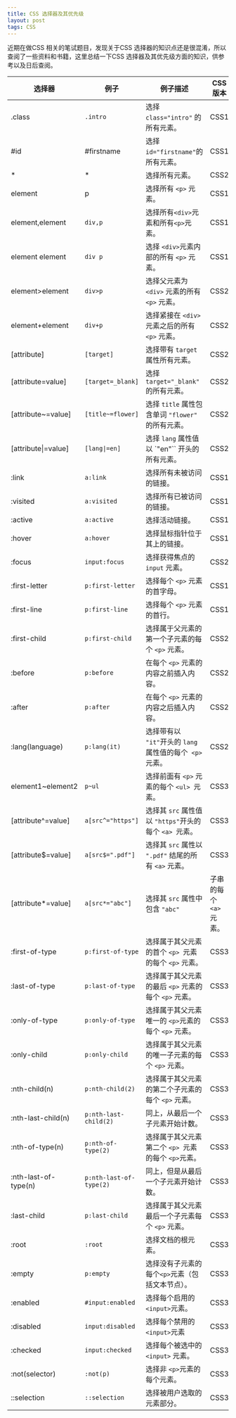 ```yaml
---
title: CSS 选择器及其优先级
layout: post
tags: CSS
---
```


近期在做CSS 相关的笔试题目，发现关于CSS 选择器的知识点还是很混淆，所以查阅了一些资料和书籍，这里总结一下CSS 选择器及其优先级方面的知识，供参考以及日后查阅。


|选择器|例子|例子描述|CSS版本|
|---|---|---|---|
|.class|`.intro`|选择 `class="intro"` 的所有元素。 |CSS1|
|\#id |\#firstname |选择 `id="firstname"`的所有元素。|CSS1|
|\*|\*|选择所有元素。| CSS2|
|element| p|选择所有 `<p>` 元素。|    CSS1|
|element,element| `div,p` |  选择所有`<div>`元素和所有`<p>`元素。|    CSS1|
|element element| `div p `|  选择 `<div>`元素内部的所有 `<p>` 元素。|    CSS1|
|element>element| `div>p` |  选择父元素为 `<div>` 元素的所有 `<p>` 元素。|  CSS2|
|element+element|`div+p` |  选择紧接在 `<div>` 元素之后的所有`<p>` 元素。| CSS2|
|[attribute]| `[target]`|    选择带有 `target` 属性所有元素。| CSS2|
|[attribute=value]|`[target=_blank]` |选择 `target="_blank"` 的所有元素。|   CSS2|
|[attribute~=value]| `[title~=flower]` |选择 `title` 属性包含单词 `"flower"` 的所有元素。 |CSS2|
|[attribute\|=value] | `[lang\|=en]` |  选择 `lang` 属性值以 `"en"`` 开头的所有元素。  |CSS2|
|:link|  `a:link`  |选择所有未被访问的链接。|   CSS1|
|:visited| `a:visited`|  选择所有已被访问的链接。| CSS1|
|:active| `a:active`|选择活动链接。| CSS1|
|:hover | `a:hover`| 选择鼠标指针位于其上的链接。  |CSS1|
|:focus|  `input:focus`| 选择获得焦点的 `input` 元素。|   CSS2|
|:first-letter|   `p:first-letter` | 选择每个 `<p>` 元素的首字母。|    CSS1|
|:first-line| `p:first-line`|    选择每个 `<p>` 元素的首行。| CSS1|
|:first-child| `p:first-child`|   选择属于父元素的第一个子元素的每个 `<p>` 元素。|   CSS2|
|:before| `p:before`|    在每个 `<p>` 元素的内容之前插入内容。|    CSS2|
|:after|  `p:after`| 在每个 `<p>` 元素的内容之后插入内容。|    CSS2|
|:lang(language)| `p:lang(it)`|  选择带有以 `"it"`开头的 `lang` 属性值的每个` <p>`元素。|  CSS2|
|element1~element2|   `p~ul`    |选择前面有 `<p>` 元素的每个 `<ul> `元素。|    CSS3|
|[attribute^=value] | `a[src^="https"]`| 选择其 `src` 属性值以 `"https"`开头的每个 `<a> `元素。|  CSS3|
|[attribute$=value]|  `a[src$=".pdf"]` | 选择其 `src` 属性以 `".pdf"` 结尾的所有 `<a>` 元素。|    CSS3|
|[attribute*=value]|  `a[src*="abc"]`|   选择其 `src` 属性中包含 `"abc"`| 子串的每个 `<a>` 元素。|   CSS3|
|:first-of-type|  `p:first-of-type`| 选择属于其父元素的首个 `<p> `元素的每个 `<p>` 元素。|   CSS3|
|:last-of-type|   `p:last-of-type`|  选择属于其父元素的最后 `<p>` 元素的每个 `<p>` 元素。|   CSS3|
|:only-of-type|   `p:only-of-type`  |选择属于其父元素唯一的 `<p>`元素的每个 `<p>` 元素。|   CSS3|
|:only-child| `p:only-child` |   选择属于其父元素的唯一子元素的每个 `<p>` 元素。|   CSS3|
|:nth-child(n)|   `p:nth-child(2)`|  选择属于其父元素的第二个子元素的每个 `<p>` 元素。|  CSS3|
|:nth-last-child(n)|  `p:nth-last-child(2)`| 同上，从最后一个子元素开始计数。|    CSS3|
|:nth-of-type(n)|`p:nth-of-type(2)`|    选择属于其父元素第二个 `<p> `元素的每个 `<p>`元素。|  CSS3|
|:nth-last-of-type(n)| `p:nth-last-of-type(2)`|   同上，但是从最后一个子元素开始计数。  |CSS3|
|:last-child |`p:last-child` |选择属于其父元素最后一个子元素每个 `<p>` 元素。|   CSS3|
|:root| `:root`|   选择文档的根元素。  | CSS3|
|:empty| `p:empty` |选择没有子元素的每个` <p> `元素（包括文本节点）。|  CSS3| |:target| `#news:target` |   选择当前活动的`#news` 元素。|   CSS3|
|:enabled|    `#input:enabled`|   选择每个启用的 `<input>`元素。 |CSS3|
|:disabled|   `input:disabled`|  选择每个禁用的 `<input>`元素 | CSS3|
|:checked|    `input:checked` |  选择每个被选中的 `<input>` 元素。|    CSS3|
|:not(selector)|  `:not(p)`| 选择非 `<p>`元素的每个元素。|    CSS3|
|::selection| `::selection` |选择被用户选取的元素部分。|   CSS3|

<!-- 通用选择器，标签选择器，类选择器，id选择器;

组合选择器: 多元素选择器，后代选择器，子元素选择器，相邻元素选择器

CSS2.1 属性选择器

CSS2.1 伪类

CSS2.1 伪元素

CSS3 同级选择通用选择器

CSS3 属性选择器


CSS 3中与用户界面有关的伪类

CSS 3中的结构性伪类

CSS 3的反选伪类

CSS 3中的 :target 伪类


疑问：？ -->